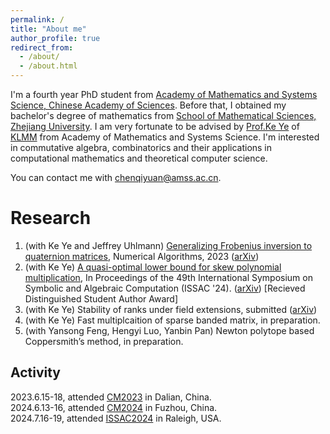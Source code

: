 ```yaml
---
permalink: /
title: "About me"
author_profile: true
redirect_from: 
  - /about/
  - /about.html
---
```


I'm a fourth year PhD student from [Academy of Mathematics and Systems Science, Chinese Academy of Sciences](http://english.amss.cas.cn/). Before that, I obtained my bachelor's degree of mathematics from [School of Mathematical Sciences, Zhejiang University](http://www.math.zju.edu.cn/). I am very fortunate to be advised by [Prof.Ke Ye](https://sites.google.com/site/keyeshomepage/) of [KLMM](http://mmrc.amss.cas.cn/) from Academy of Mathematics and Systems Science. I'm interested in commutative algebra, combinatorics and their applications in computational mathematics and theoretical computer science.




You can contact me with chenqiyuan@amss.ac.cn.

Research
======
1. (with Ke Ye and Jeffrey Uhlmann) [Generalizing Frobenius inversion to quaternion matrices](https://link.springer.com/article/10.1007/s11075-023-01694-8), Numerical Algorithms, 2023 ([arXiv](https://arxiv.org/abs/2305.02477))<br>
2. (with Ke Ye) [A quasi-optimal lower bound for skew polynomial multiplication](https://dl.acm.org/doi/10.1145/3666000.3669677), In Proceedings of the 49th International Symposium on Symbolic and Algebraic Computation (ISSAC '24). ([arXiv](https://arxiv.org/abs/2402.04134)) [Recieved Distinguished Student Author Award]<br>
3. (with Ke Ye) Stability of ranks under field extensions, submitted ([arXiv](https://www.arxiv.org/abs/2409.04034))<br>
4. (with Ke Ye) Fast multiplcaition of sparse banded matrix, in preparation.<br>
5. (with Yansong Feng, Hengyi Luo, Yanbin Pan) Newton polytope based Coppersmith’s method, in preparation.


Activity
------
2023.6.15-18, attended [CM2023](http://mmrc.iss.ac.cn/cscm/cm2023/) in Dalian, China.
<br>2024.6.13-16, attended [CM2024](http://mmrc.iss.ac.cn/cscm/cm2024/) in Fuzhou, China.
<br>2024.7.16-19, attended [ISSAC2024](https://www.issac-conference.org/2024/) in Raleigh, USA.



